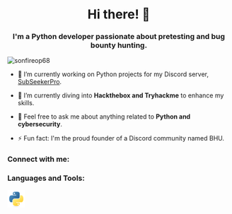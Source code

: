<h1 align="center">Hi there! 👋</h1>

<h3 align="center">I'm a Python developer passionate about pretesting and bug bounty hunting.</h3>

<p align="left"> <img src="https://komarev.com/ghpvc/?username=sonfireop68&label=Profile%20views&color=0e75b6&style=flat" alt="sonfireop68" /> </p>

- 🔭 I’m currently working on Python projects for my Discord server, [SubSeekerPro](https://github.com/SonfireOP68/SubSeekerPro).

- 🌱 I’m currently diving into **Hackthebox and Tryhackme** to enhance my skills.

- 💬 Feel free to ask me about anything related to **Python and cybersecurity**.

- ⚡ Fun fact: I'm the proud founder of a Discord community named BHU.

<h3 align="left">Connect with me:</h3>
<p align="left">
  <!-- Add your social media links here -->
</p>

<h3 align="left">Languages and Tools:</h3>
<p align="left"> <a href="https://www.python.org" target="_blank" rel="noreferrer"> <img src="https://raw.githubusercontent.com/devicons/devicon/master/icons/python/python-original.svg" alt="python" width="40" height="40"/> </a> </p>
